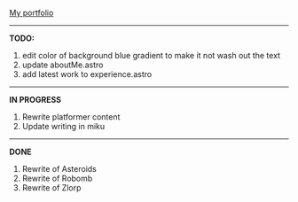 [My portfolio](https://icewav3.github.io/)

---

**TODO:**

1. edit color of background blue gradient to make it not wash out the text
2. update aboutMe.astro
3. add latest work to experience.astro

---
**IN PROGRESS**

1. Rewrite platformer content
2. Update writing in miku

---
**DONE**

1. Rewrite of Asteroids
3. Rewrite of Robomb
4. Rewrite of Zlorp